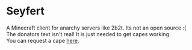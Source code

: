 # Seyfert
A Minecraft client for anarchy servers like 2b2t. Its not an open source :(  
The donators text isn't real! It is just needed to get capes working  
You can request a cape <a href="https://bit.ly/375qeLn" target="_blank">here</a>.
